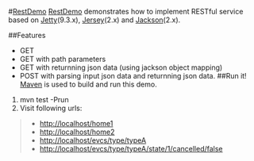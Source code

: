 #[RestDemo](https://github.com/minichen2000/RestDemo)
[RestDemo](https://github.com/minichen2000/RestDemo) demonstrates how to implement RESTful service based on [Jetty](http://www.eclipse.org/jetty/)(9.3.x), [Jersey](https://jersey.java.net/)(2.x) and [Jackson](http://wiki.fasterxml.com/JacksonHome)(2.x).

##Features
* GET
* GET with path parameters
* GET with returnning json data (using jackson object mapping)
* POST with parsing input json data and returnning json data.
##Run it!
[Maven](http://maven.apache.org/) is used to build and run this demo.
1. mvn test -Prun
2. Visit following urls:

> * [http://localhost/home1](http://localhost/home1)
> * [http://localhost/home2](http://localhost/home2)
> * [http://localhost/evcs/type/typeA](http://localhost/evcs/type/typeA)
> * [http://localhost/evcs/type/typeA/state/1/cancelled/false](http://localhost/evcs/type/typeA/state/activated/cancelled/false)
